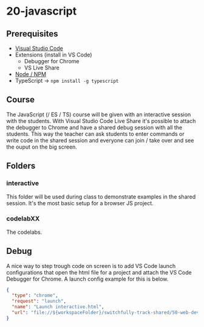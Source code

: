 # 20-javascript

## Prerequisites
- [Visual Studio Code](https://code.visualstudio.com/)
- Extensions (install in VS Code)
  - Debugger for Chrome
  - VS Live Share
- [Node / NPM](https://nodejs.org/en/download/)
- TypeScript &rarr; `npm install -g typescript`

## Course
The JavaScript (/ ES / TS) course will be given with an interactive session with the students. With Visual Studio Code Live Share it's possible to attach the debugger to Chrome and have a shared debug session with all the students. This way the teacher can ask students to enter commands or write code in the shared session and everyone can join / take over and see the ouput on the big screen.

## Folders
### **interactive**
This folder will be used during class to demonstrate examples in the shared session. It's the most basic setup for a browser JS project.

### **codelabXX**
The codelabs.

## Debug
A nice way to step trough code on screen is to add VS Code launch configurations that open the html file for a project and attach the VS Code Debugger for Chrome. A launch config example for this is below.

````json
{
  "type": "chrome",
  "request": "launch",
  "name": "Launch interactive.html",
  "url": "file://${workspaceFolder}/switchfully-track-shared/50-web-development/20-javascript/interactive/interactive.html"
}
````